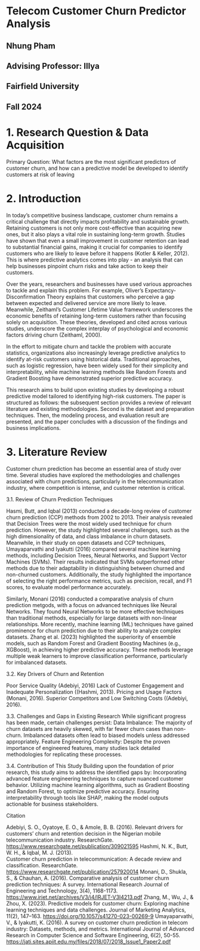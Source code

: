 # Telecom Customer Churn Predictor Analysis
## Nhung Pham
## Advising Professor: Illya 
## Fairfield University
## Fall 2024

# 1. Research Question & Data Acquisition
Primary Question: What factors are the most significant predictors of customer churn, and how can a predictive model be developed to identify customers at risk of leaving

# 2. Introduction
In today’s competitive business landscape, customer churn remains a critical challenge that directly impacts profitability and sustainable growth. Retaining customers is not only more cost-effective than acquiring new ones, but it also plays a vital role in sustaining long-term growth. Studies have shown that even a small improvement in customer retention can lead to substantial financial gains, making it crucial for companies to identify customers who are likely to leave before it happens (Kotler & Keller, 2012). This is where predictive analytics comes into play - an analysis that can help businesses pinpoint churn risks and take action to keep their customers.

Over the years, researchers and businesses have used various approaches to tackle and explain this problem. For example, Oliver’s Expectancy-Disconfirmation Theory explains that customers who perceive a gap between expected and delivered service are more likely to leave. Meanwhile, Zeithaml’s Customer Lifetime Value framework underscores the economic benefits of retaining long-term customers rather than focusing solely on acquisition. These theories, developed and cited across various studies, underscore the complex interplay of psychological and economic factors driving churn (Zeithaml, 2000).

In the effort to mitigate churn and tackle the problem with accurate statistics, organizations also increasingly leverage predictive analytics to identify at-risk customers using historical data. Traditional approaches, such as logistic regression, have been widely used for their simplicity and interpretability, while machine learning methods like Random Forests and Gradient Boosting have demonstrated superior predictive accuracy. 

This research aims to build upon existing studies by developing a robust predictive model tailored to identifying high-risk customers. The paper is structured as follows: the subsequent section provides a review of relevant literature and existing methodologies. Second is the dataset and preparation techniques. Then, the modeling process, and evaluation result are presented, and the paper concludes with a discussion of the findings and business implications.

# 3. Literature Review
Customer churn prediction has become an essential area of study over time. Several studies have explored the methodologies and challenges associated with churn predictions, particularly in the telecommunication industry, where competition is intense, and customer retention is critical.

3.1. Review of Churn Prediction Techniques

Hasmi, Butt, and Iqbal (2013) conducted a decade-long review of customer churn prediction (CCP) methods from 2002 to 2013. Their analysis revealed that Decision Trees were the most widely used technique for churn prediction. However, the study highlighted several challenges, such as the high dimensionality of data, and class imbalance in churn datasets. Meanwhile, in their study on open datasets and CCP techniques, Umayaparvathi and Iyakutti (2016) compared several machine learning methods, including Decision Trees, Neural Networks, and Support Vector Machines (SVMs). Their results indicated that SVMs outperformed other methods due to their adaptability in distinguishing between churned and non-churned customers. Additionally, the study highlighted the importance of selecting the right performance metrics, such as precision, recall, and F1 scores, to evaluate model performance accurately.

Similarly, Monani (2016) conducted a comparative analysis of churn prediction metgods, with a focus on advanced techniques like Neural Networks. They found Neural Networks to be more effective techniques than traditional methods, especially for large datasets with non-linear relationships. More recently, machine learning (ML) techniques have gained prominence for churn prediction due to their ability to analyze complex datasets. Zhang et al. (2023) highlighted the superiority of ensemble models, such as Random Forest and Gradient Boosting Machines (e.g., XGBoost), in achieving higher predictive accuracy. These methods leverage multiple weak learners to improve classification performance, particularly for imbalanced datasets.

3.2. Key Drivers of Churn and Retention

Poor Service Quality (Adebiyi, 2016)
Lack of Customer Engagement and Inadequate Personalization ((Hashmi, 2013).
Pricing and Usage Factors (Monani, 2016).
Superior Competitors and Low Switching Costs ((Adebiyi, 2016).

3.3. Challenges and Gaps in Existing Research
While significant progress has been made, certain challenges persist:
Data Imbalance: The majority of churn datasets are heavily skewed, with far fewer churn cases than non-churn. Imbalanced datasets often lead to biased models unless addressed appropriately.
Feature Engineering Complexity: Despite the proven importance of engineered features, many studies lack detailed methodologies for replicating these processes.

3.4. Contribution of This Study
Building upon the foundation of prior research, this study aims to address the identified gaps by:
Incorporating advanced feature engineering techniques to capture nuanced customer behavior.
Utilizing machine learning algorithms, such as Gradient Boosting and Random Forest, to optimize predictive accuracy.
Ensuring interpretability through tools like SHAP, making the model outputs actionable for business stakeholders.




Citation

Adebiyi, S. O., Oyatoye, E. O., & Amole, B. B. (2016).
	Relevant drivers for customers’ churn and retention decision in the Nigerian mobile 
telecommunication industry. ResearchGate.
	https://www.researchgate.net/publication/309021595
Hashmi, N. K., Butt, W. H., & Iqbal, M. J. (2013).		
Customer churn prediction in telecommunication: A decade review and classification. ResearchGate.
https://www.researchgate.net/publication/257920014
Monani, D., Shukla, S., & Chauhan, A. (2016).
	Comparative analysis of customer churn prediction techniques: A survey. International Research 
Journal of Engineering and Technology, 3(4), 1168-1173.
	https://www.irjet.net/archives/V3/i4/IRJET-V3I4213.pdf
Zhang, M., Wu, J., & Zhou, X. (2023). Predictive models for customer churn: Exploring machine learning 
techniques and data challenges. Journal of Marketing Analytics, 11(2), 147–163. 
	https://doi.org/10.1057/s41270-023-00269-9 
Umayaparvathi, V., & Iyakutti, K. (2016).
A survey on customer churn prediction in telecom industry: Datasets, methods, and metrics. International Journal of Advanced Research in Computer Science and Software Engineering, 6(2), 50-55.
https://jati.sites.apiit.edu.my/files/2018/07/2018_Issue1_Paper2.pdf

